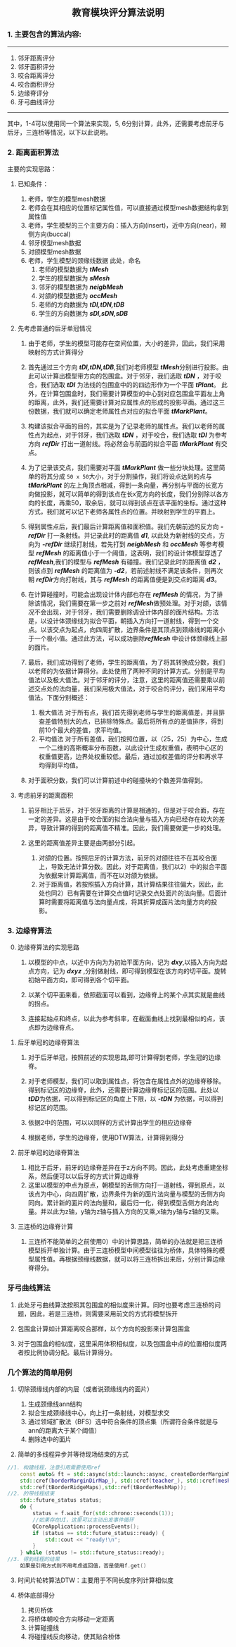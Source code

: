 ## <center>教育模块评分算法说明

### 1. 主要包含的算法内容:

--------
1. 邻牙距离评分
2. 邻牙面积评分
3. 咬合距离评分
4. 咬合面积评分
5. 边缘脊评分
6. 牙弓曲线评分
-----

其中，1-4可以使用同一个算法来实现，5, 6分别计算，此外，还需要考虑前牙与后牙，三连桥等情况，以下以此说明。

### 2. 距离面积算法

主要的实现思路：

1. 已知条件：
    1. 老师，学生的模型mesh数据
    2. 老师会在其相应的位置标记属性值，可以直接通过模型mesh数据结构拿到属性值
    3. 老师，学生模型的三个主要方向：插入方向(insert)，近中方向(near)，颊侧方向(buccal)
    4. 邻牙模型mesh数据
    5. 对颌模型mesh数据
    6. 老师，学生模型的颈缘线数据
    此处，命名
        1. 老师的模型数据为 ***tMesh***
        2. 学生的模型数据为 ***sMesh***
        3. 邻牙的模型数据为 ***neigbMesh***
        4. 对颌的模型数据为 ***occMesh***
        5. 老师的方向数据为 ***tDI,tDN,tDB***
        5. 学生的方向数据为 ***sDI,sDN,sDB***

2. 先考虑普通的后牙单冠情况
    1. 由于老师，学生的模型可能存在空间位置，大小的差异，因此，我们采用映射的方式计算得分

    2. 首先通过三个方向 ***tDI,tDN,tDB***,我们对老师模型 ***tMesh***分别进行投影。由此可以计算出模型带方向的包围盒。对于邻牙，我们选取 ***tDN*** ，对于咬合，我们选取 ***tDI*** 为法线的包围盒中的的四边形作为一个平面 ***tPlant***。 此外，在计算包围盒时，我们需要计算模型的中心到对应包围盒平面左上角的距离，此外，我们还需要计算对应属性点的形成的投影平面。通过这三份数据，我们就可以确定老师属性点对应的拟合平面 ***tMarkPlant***。

    3. 构建该拟合平面的目的，其实是为了记录老师的属性点。我们以老师的属性点为起点，对于邻牙，我们选取 ***tDN*** ，对于咬合，我们选取 ***tDI*** 为参考方向 ***refDir*** 打出一道射线。将必然会与前面的拟合平面 ***tMarkPlant*** 有交点。

    4. 为了记录该交点，我们需要对平面 ***tMarkPlant*** 做一些分块处理。这里简单的将其分成 ``50 x 50``大小，对于分割操作，我们将设点达到的点与 ***tMarkPlant*** 的左上角顶点相减，得到一条向量，再分别与平面的长宽方向做投影，就可以简单的得到该点在长x宽方向的长度，我们分别除以各方向的长度，再乘50，取余后，就可以得到该点在该平面的坐标。通过这种方式，我们就可以记下老师各属性点的位置。并映射到学生的平面上。

    5. 得到属性点后，我们最后计算距离值和面积值。我们先朝前述的反方向 ***-refDir*** 打一条射线。并记录此时的距离值 ***d1***, 以此处为新射线的交点，方向为 ***-refDir*** 继续打射线，若先打到 ***neigbMesh*** 和 ***occMesh*** 等参考模型 ***refMesh*** 的距离值小于一个阈值，这表明，我们的设计体模型穿透了 ***refMesh***,我们的模型与 ***refMesh*** 有碰撞。我们记录此时的距离值 ***d2*** ，则该点到 ***refMesh*** 的距离值为 ***-d2***，若前述射线不满足该条件，则再次朝 ***refDir***方向打射线，其与 ***refMesh*** 的距离值便是到交点的距离 ***d3***。 
    
    6. 在计算碰撞时，可能会出现设计体内部也存在 ***refMesh*** 的情况，为了排除该情况，我们需要在第一步之前对 ***refMesh***做预处理。对于对颌，该情况不会出现，对于邻牙，我们需要删除调设计体内部的面片结构。方法是，以设计体颈缘线为拟合平面，朝插入方向打一道射线，得到一个交点。以该交点为起点，向四周扩散，边界条件是其顶点到颈缘线的距离小于一个极小值。通过此方法，可以成功删除***refMesh***  中设计体颈缘线上部的面片。

    7. 最后，我们成功得到了老师，学生的距离值，为了将其转换成分数，我们以老师的为依据计算得分。此处使用了两种不同的计算方式。分别是平均值法以及极大值法。对于邻牙的评分，注意，这里的距离值还需要乘以前述交点处的法向量，我们采用极大值法，对于咬合的评分，我们采用平均值法。下面分别概述：
        1. 极大值法
            对于所有点，我们首先得到老师与学生的距离值差，并且排查差值特别大的点，已排除特殊点。最后将所有点的差值排序，得到前10个最大的差值，求平均值。
        2. 平均值法
            对于所有差值，我们按照位置，以（25，25）为中心，生成一个二维的高斯概率分布函数，以此设计生成权重值，表明中心区的权重值更高，边界处权重较低。最后，通过加权差值的评分和再求平均得到平均值。
    8. 对于面积分数，我们可以计算前述中的碰撞块的个数差异值得到。


3. 考虑前牙的距离面积

    1. 前牙相比于后牙，对于邻牙距离的计算是相通的，但是对于咬合面，存在一定的差异。这是由于咬合面的拟合法向量与插入方向已经存在较大的差异，导致计算的得到的距离值不精准。因此，我们需要做更一步的处理。

    2. 这里的距离值差异主要是由两部分引起。
        1. 对颌的位置。按照后牙的计算方法，前牙的对颌往往不在其咬合面上，导致无法计算分数。因此，对于距离值，我们以2）中的拟合平面为依据来计算距离值，而不在以对颌为依据。
        2. 对于距离值，若按照插入方向计算，其计算结果往往偏大，因此，此处也同2）已有需要在计算交点值时记录交点处面片的法向量。后面计算时需要将距离值与法向量点成，将其折算成面片法向量方向的投影。

### 3. 边缘脊算法

0. 边缘脊算法的实现思路
    1. 以模型的中点，以近中方向为为初始平面方向，记为 ***dxy***,以插入方向为起点方向，记为 ***dxyz*** ,分别做射线，即可得到模型在该方向的切平面。旋转初始平面方向，即可得到各个切平面。

    2. 以某个切平面来看，依照截面可以看到，边缘脊上的某个点其实就是曲线的拐点。

    3. 连接起始点和终点，以此为参考斜率，在截面曲线上找到最相似的点，该点即为边缘脊点。

1. 后牙单冠的边缘脊算法
    1. 对于后牙单冠，按照前述的实现思路,即可计算得到老师，学生冠的边缘脊。

    2. 对于老师模型，我们可以取到属性点，将包含在属性点外的边缘脊移除。得到标记区的边缘脊，此外，还需要计算边缘脊标记区的范围。此处以 ***tDD***为依据，可以得到标记区的角度上下限，以 ***-tDN*** 为依据，可以得到标记区的范围。

    3. 依据2中的范围，可以以同样的方式计算出学生的相应边缘脊

    4. 根据老师，学生的边缘脊，使用DTW算法，计算得到得分

2. 前牙单冠的边缘脊算法
    1. 相比于后牙，前牙的边缘脊差异在于z方向不同。因此，此处考虑重建坐标系，然后便可以以后牙的方式计算边缘脊
    2. 这里以模型的中点为原点，朝模型的舌侧方向打一道射线，得到原点，以该点为中心，向四周扩散，边界条件为新的面片法向量与模型的舌侧方向同向。累计新的面片的法向量和，最后归一化，得到模型舌侧方向法向量。并以此为z轴，y轴为z轴与插入方向的叉乘,x轴为y轴与z轴的叉乘。

3. 三连桥的边缘脊计算
    1. 三连桥不能简单的之前使用0）中的计算思路，简单的办法就是把三连桥模型拆开单独计算。由于三连桥模型中间模型往往为桥体，具体特殊的模型属性值。再根据颈缘线数据，就可以将三连桥拆出来后，分别计算边缘脊得分。
    

### 牙弓曲线算法

1. 此处牙弓曲线算法按照其包围盒的相似度来计算。同时也要考虑三连桥的问题，因此，若是三连桥，则需要采用前文的方式将模型拆开

2. 包围盒计算如计算距离咬合那样，以个方向的投影来计算包围盒

3. 对于包围盒的相似度，这里采用体积相似度，以及包围盒中点的位置相似度两者按比例协调分配。最后计算得分。

### 几个算法的简单用例

1. 切除颈缘线内部的内层（或者说颈缘线内的面片）
    1. 生成颈缘线ann结构
    2. 拟合生成颈缘线中心，向上打一条射线，对模型求交
    3. 通过领域扩散法（BFS）选中符合条件的顶点集（所谓符合条件就是与ann的距离大于某个阈值）
    4. 删除选中的面片

2. 简单的多线程异步并等待现场结束的方式
```c++
//1. 构建线程，注意引用需要使用ref
    const auto& ft = std::async(std::launch::async, createBorderMarginMap,
	std::cref(borderMarginDirMap_), std::cref(teacher_), std::cref(meshInfo_.tMesh_),
	std::ref(tBorderRidgeMaps),std::ref(tBorderMeshMap));
//2. 的带线程结束
    std::future_status status;
    do {
        status = f.wait_for(std::chrono::seconds(1));
        //如果存在UI，这里可以主动出发事件循环
        QCoreApplication::processEvents();
        if (status == std::future_status::ready) {
            std::cout << "ready!\n";
        }
    } while (status != std::future_status::ready);
//3. 得到线程的结果
    如果是引用方式则不用考虑返回值，否是使用f.get()
```

3. 时间片轮转算法DTW：主要用于不同长度序列计算相似度

4. 桥体底部得分
    1. 拷贝桥体 
    2. 将桥体朝咬合方向移动一定距离 
    3. 计算碰撞线 
    4. 将碰撞线反向移动，使其贴合桥体
